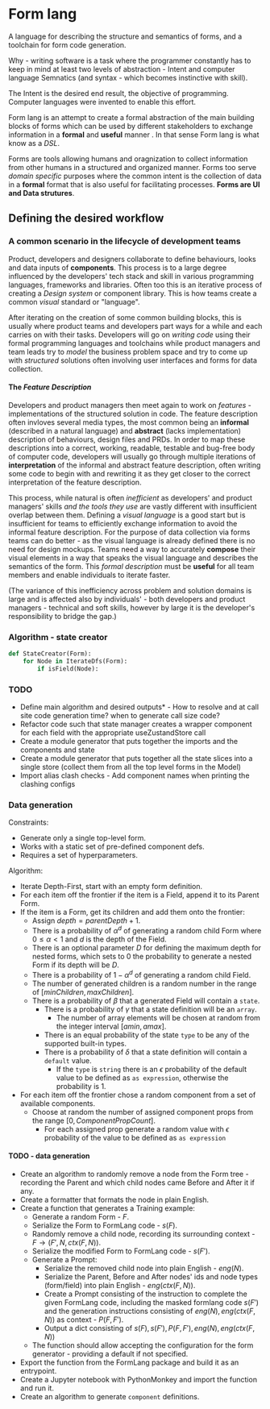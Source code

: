 # Form lang

A language for describing the structure and semantics of forms, and a toolchain for form code generation.

Why - writing software is a task where the programmer constantly has to keep in mind at least two levels of abstraction - Intent and computer language Semnatics (and syntax - which becomes instinctive with skill).

The Intent is the desired end result, the objective of programming. Computer languages were invented to enable this effort.

Form lang is an attempt to create a formal abstraction of the main building blocks of forms which can be used by different stakeholders to exchange information in a **formal** and **useful** manner . In that sense Form lang is what know as a _DSL_.

Forms are tools allowing humans and oragnization to collect information from other humans in a structured and organized manner. Forms too serve _domain specific_ purposes where the common intent is the collection of data in a **formal** format that is also useful for facilitating processes. **Forms are UI and Data strutures**.

## Defining the desired workflow

### A common scenario in the lifecycle of development teams

Product, developers and designers collaborate to define behaviours, looks and data inputs of **components**. This process is to a large degree influenced by the developers' tech stack and skill in various programming languages, frameworks and libraries. Often too this is an iterative process of creating a _Design system_ or component library. This is how teams create a common _visual_ standard or "language".

After iterating on the creation of some common building blocks, this is usually where product teams and developers part ways for a while and each carries on with their tasks. Developers will go on _writing code_ using their formal programming languages and toolchains while product managers and team leads try to _model_ the business problem space and try to come up with _structured_ solutions often involving user interfaces and forms for data collection.

#### The _Feature Description_

Developers and product managers then meet again to work on _features_ - implementations of the structured solution in code.
The feature description often invloves several media types, the most common being an **informal** (described in a natural language) and **abstract** (lacks implementation) description of behaviours, design files and PRDs. In order to map these descriptions into a correct, working, readable, testable and bug-free body of computer code, developers will usually go through multiple iterations of **interpretation** of the informal and abstract feature description, often writing some code to begin with and rewriting it as they get closer to the correct interpretation of the feature description.

This process, while natural is often _inefficient_ as developers' and product managers' skills _and the tools they use_ are vastly different with insufficient overlap between them.
Defining a _visual language_ is a good start but is insufficient for teams to efficiently exchange information to avoid the informal feature description.
For the purpose of data collection via forms teams can do better - as the visual language is already defined there is no need for design mockups. Teams need a way to accurately **compose** their visual elements in a way that speaks the visual language and describes the semantics of the form. This _formal description_ must be **useful** for all team members and enable individuals to iterate faster.

(The variance of this inefficiency across problem and solution domains is large and is affected also by individuals' - both developers and product managers - technical and soft skills, however by large it is the developer's responsibility to bridge the gap.)

### Algorithm - state creator

```python
def StateCreator(Form):
    for Node in IterateDfs(Form):
        if isField(Node):

```
### TODO
* Define main algorithm and desired outputs* - How to resolve <useStateHook> and <sliceId> at call site code generation time? when to generate call size code?
* Refactor code such that state manager creates a wrapper component for each field with the appropriate useZustandStore call
* Create a module generator that puts together the imports and the components and state
* Create a module generator that puts together all the state slices into a single store (collect them from all the top level forms in the Model)
* Import alias clash checks - Add component names when printing the clashing configs


### Data generation
Constraints:

* Generate only a single top-level form.
* Works with a static set of pre-defined component defs.
* Requires a set of hyperparameters.

Algorithm:

* Iterate Depth-First, start with an empty form definition.
* For each item off the frontier if the item is a Field, append it to its Parent Form.
* If the item is a Form, get its children and add them onto the frontier:
    * Assign $depth = parentDepth + 1$.
    * There is a probability of $\alpha^{d}$ of generating a random child Form where $0 \leq \alpha < 1$ and $d$ is the depth of the Field.
    * There is an optional parameter $D$ for defining the maximum depth for nested forms, which sets to $0$ the probability to generate a nested Form if its depth will be $D$. 
    * There is a probability of $1 - \alpha^{d}$ of generating a random child Field.
    * The number of generated children is a random number in the range of $[minChildren, maxChildren]$.
    * There is a probability of $\beta$ that a generated Field will contain a `state`.
      * There is a probability of $\gamma$ that a state definition will be an `array`.
        * The number of array elements will be chosen at random from the integer interval $[amin, amax]$. 
      * There is an equal probability of the state `type` to be any of the supported built-in types.
      * There is a probability of $\delta$ that a state definition will contain a `default` value.
        * If the `type` is `string` there is an $\epsilon$ probability of the default value to be defined as `as expression`, otherwise the probability is $1$.
* For each item off the frontier chose a random component from a set of available components.
  * Choose at random the number of assigned component props from the range $[0, ComponentPropCount]$.
    * For each assigned prop generate a random value with $\epsilon$ probability of the value to be defined as `as expression`

#### TODO - data generation
* Create an algorithm to randomly remove a node from the Form tree - recording the Parent and which child nodes came Before and After it if any.
* Create a formatter that formats the node in plain English.
* Create a function that generates a Training example:
  * Generate a random Form - $F$.
  * Serialize the Form to FormLang code - $s(F)$.
  * Randomly remove a child node, recording its surrounding context - $F \to (F', N, ctx(F, N))$.
  * Serialize the modified Form to FormLang code - $s(F')$. 
  * Generate a Prompt:
    * Serialize the removed child node into plain English - $eng(N)$.
    * Serialize the Parent, Before and After nodes' ids and node types (form/field) into plain English - $eng(ctx(F, N))$.
    * Create a Prompt consisting of the instruction to complete the given FormLang code, including the masked formlang code $s(F')$ and the generation instructions consisting of $eng(N), eng(ctx(F, N))$ as context - $P(F, F')$.
    * Output a dict consisting of $s(F), s(F'), P(F, F'), eng(N), eng(ctx(F, N))$
  * The function should allow accepting the configuration for the form generator - providing a default if not specified. 
* Export the function from the FormLang package and build it as an entrypoint.
* Create a Jupyter notebook with PythonMonkey and import the function and run it.
* Create an algorithm to generate `component` definitions.
